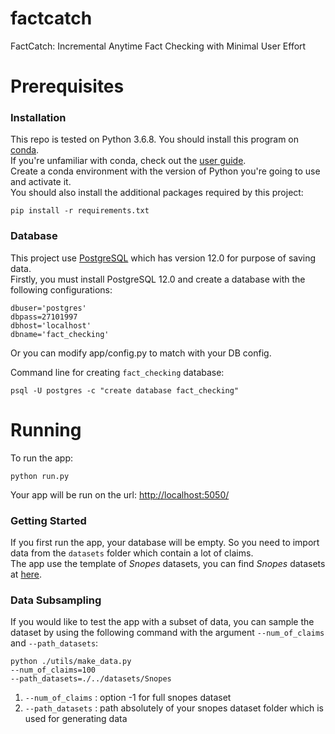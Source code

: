 
# factcatch
FactCatch: Incremental Anytime Fact Checking with Minimal User Effort

# Prerequisites
### Installation
This repo is tested on Python 3.6.8.
You should install this program on [conda](https://docs.conda.io/projects/conda/en/latest/index.html).<br>
If you're unfamiliar with conda, check out the [user guide](https://docs.conda.io/projects/conda/en/latest/user-guide/index.html). <br>
Create a conda environment with the version of Python you're going to use and activate it. <br>
You should also install the additional packages required by this project:

```
pip install -r requirements.txt
```
### Database
This project use [PostgreSQL](https://www.postgresql.org/) which has version 12.0 for purpose of saving data.  
Firstly, you must install PostgreSQL 12.0 and create a database with the following configurations:
```
dbuser='postgres'
dbpass=27101997
dbhost='localhost'
dbname='fact_checking'
``` 
Or you can modify app/config.py to match with your DB config.

Command line for creating `fact_checking` database:
```
psql -U postgres -c "create database fact_checking" 
```
# Running
To run the app:<br>
```
python run.py
```
Your app will be run on the url: <!-- markdownlint-capture --> [http://localhost:5050/](http://localhost:5050/)
### Getting Started
If you first run the app, your database will be empty. So you need to import data from the `datasets` folder which contain a lot of claims. <br>
The app use the template of *Snopes* datasets, you can find *Snopes* datasets at [here](http://resources.mpi-inf.mpg.de/impact/web_credibility_analysis/Snopes.tar.gz).

### Data Subsampling
If you would like to test the app with a subset of data, you can sample the dataset by using the following command with the argument `--num_of_claims` and `--path_datasets`: 
```
python ./utils/make_data.py 
--num_of_claims=100  
--path_datasets=./../datasets/Snopes
```
1. `--num_of_claims` : option -1 for full snopes dataset
2. `--path_datasets` : path absolutely of your snopes dataset folder which is used for generating data


